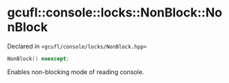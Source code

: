 # gcufl::console::locks::NonBlock::NonBlock
Declared in `<gcufl/console/locks/NonBlock.hpp>`
```cpp
NonBlock() noexcept;
```
Enables non-blocking mode of reading console.
